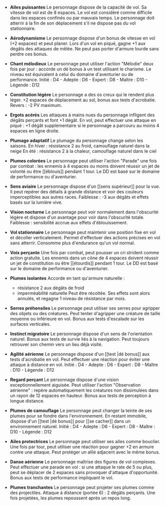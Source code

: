 - **Ailes puissantes**
  Le personnage dispose de la capacité de vol. Sa vitesse de vol est de 8 espaces.
  Le vol est considéré comme difficile dans les espaces confinés ou par mauvais temps.
  Le personnage doit atterrir à la fin de son déplacement s'il ne dispose pas du vol stationnaire.

- **Aérodynamisme**
  Le personnage dispose d'un bonus de vitesse en vol (+2 espaces) et peut planer.
  Lors d'un vol en piqué, gagne +1 aux dégâts des attaques de mêlée.
  Ne peut pas porter d'armure lourde sans perdre ces bonus.

- **Chant mélodieux**
  Le personnage peut utiliser l'action "Mélodie" deux fois par jour : accorde un dé bonus à un test utilisant le charisme. Le niveau est équivalent à celui du domaine d'aventurier ou de performance.
  Initié : D4 - Adepte : D6 - Expert : D8 - Maître : D10 - Légende : D12

- **Constitution légère**
  Le personnage a des os creux qui le rendent plus léger.
  +2 espaces de déplacement au sol, bonus aux tests d'acrobatie.
  Revers : -2 PV maximum.

- **Ergots acérés**
  Les attaques à mains nues du personnage infligent des dégâts perçants et font +1 dégât.
  En vol, peut effectuer une attaque en piqué : +1 dégât supplémentaire si le personnage a parcouru au moins 4 espaces en ligne droite.

- **Plumage adaptatif**
  Le plumage du personnage change selon les saisons.
  En hiver : résistance 2 au froid, camouflage naturel dans la neige
  En été : résistance 2 à la chaleur, camouflage naturel dans le ciel

- **Plumes colorées**
  Le personnage peut utiliser l'action "Parade" une fois par combat : les ennemis à 4 espaces ou moins doivent réussir un jet de volonté ou être [[éblouis]] pendant 1 tour.
  Le DD est basé sur le domaine de performance ou d'aventurier.

- **Sens aviaire**
  Le personnage dispose d'un [[sens supérieur]] pour la vue.
  Il peut repérer des détails à grande distance et voir des couleurs imperceptibles aux autres races.
  Faiblesse : -3 aux dégâts et effets basés sur la lumière vive.

- **Vision nocturne**
  Le personnage peut voir normalement dans l'obscurité légère et dispose d'un avantage pour voir dans l'obscurité totale.
  Faiblesse : sensibilité accrue aux effets d'éblouissement.

- **Vol stationnaire**
  Le personnage peut maintenir une position fixe en vol et décoller verticalement.
  Permet d'effectuer des actions précises en vol sans atterrir.
  Consomme plus d'endurance qu'un vol normal.

- **Voix perçante**
  Une fois par combat, peut pousser un cri strident comme action gratuite.
  Les ennemis dans un cône de 4 espaces doivent réussir un jet de constitution ou être [[étourdis]] pendant 1 tour.
  Le DD est basé sur le domaine de performance ou d'aventurier.

- **Plumes isolantes**
  Accorde en tant qu'armure naturelle :

  - résistance 2 aux dégâts de froid
  - imperméabilité naturelle
    Peut être récoltée. Ses effets sont alors annulés, et regagne 1 niveau de résistance par mois.

- **Serres préhensiles**
  Le personnage peut utiliser ses serres pour agripper des objets ou des créatures.
  Peut tenter d'agripper une créature de taille moyenne ou inférieure en vol.
  Bonus aux tests d'escalade sur les surfaces verticales.

- **Instinct migratoire**
  Le personnage dispose d'un sens de l'orientation naturel.
  Bonus aux tests de survie liés à la navigation.
  Peut toujours retrouver son chemin vers un lieu déjà visité.

- **Agilité aérienne**
  Le personnage dispose d'un [[test |dé bonus]] aux tests d'acrobatie en vol.
  Peut effectuer une réaction pour éviter une attaque à distance en vol.
  Initié : D4 - Adepte : D6 - Expert : D8 - Maître : D10 - Légende : D12

- **Regard perçant**
  Le personnage dispose d'une vision exceptionnellement aiguisée.
  Peut utiliser l'action "Observation aérienne" : repère automatiquement les créatures non dissimulées dans un rayon de 12 espaces en hauteur.
  Bonus aux tests de perception à longue distance.

- **Plumes de camouflage**
  Le personnage peut changer la teinte de ses plumes pour se fondre dans l'environnement.
  En restant immobile, dispose d'un [[test |dé bonus]] pour [[se cacher]] dans un environnement naturel.
  Initié : D4 - Adepte : D6 - Expert : D8 - Maître : D10 - Légende : D12

- **Ailes protectrices**
  Le personnage peut utiliser ses ailes comme bouclier.
  Une fois par tour, peut utiliser une réaction pour gagner +2 en armure contre une attaque.
  Peut protéger un allié adjacent avec le même bonus.

- **Danse aérienne**
  Le personnage maîtrise des figures de vol complexes.
  Peut effectuer une parade en vol : si une attaque le rate de 5 ou plus, peut se déplacer de 2 espaces sans provoquer d'attaque d'opportunité.
  Bonus aux tests de performance impliquant le vol.

- **Plumes tranchantes**
  Le personnage peut projeter ses plumes comme des projectiles.
  Attaque à distance (portée 6) : 2 dégâts perçants.
  Une fois projetées, les plumes repoussent après un repos long.
